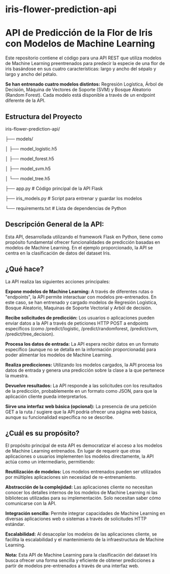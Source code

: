 # iris-flower-prediction-api

# API de Predicción de la Flor de Iris con Modelos de Machine Learning

Este repositorio contiene el código para una API REST que utiliza modelos de Machine Learning preentrenados para predecir la especie de una flor de iris basándose en sus cuatro características: largo y ancho del sépalo y largo y ancho del pétalo.

**Se han entrenado cuatro modelos distintos:** Regresión Logística, Árbol de Decisión, Máquina de Vectores de Soporte (SVM) y Bosque Aleatorio (Random Forest). Cada modelo está disponible a través de un endpoint diferente de la API.

## Estructura del Proyecto
iris-flower-prediction-api/

├── models/

│   ├── model_logistic.h5

│   ├── model_forest.h5

│   ├── model_svm.h5

│   └── model_tree.h5

├── app.py          # Código principal de la API Flask

├── iris_models.py  # Script para entrenar y guardar los modelos

└── requirements.txt # Lista de dependencias de Python

## Descripción General de la API:

Esta API, desarrollada utilizando el framework Flask en Python, tiene como propósito fundamental ofrecer funcionalidades de predicción basadas en modelos de Machine Learning. En el ejemplo proporcionado, la API se centra en la clasificación de datos del dataset Iris.

## ¿Qué hace?

La API realiza las siguientes acciones principales:

**Expone modelos de Machine Learning:** A través de diferentes rutas o "endpoints", la API permite interactuar con modelos pre-entrenados. En este caso, se han entrenado y cargado modelos de Regresión Logística, Bosque Aleatorio, Maquinas de Soporte Vectorial y Arból de decisión.

**Recibe solicitudes de predicción:** Los usuarios o aplicaciones pueden enviar datos a la API a través de peticiones HTTP POST a endpoints específicos (como /predict/logistic, /predict/randomforest, /predict/svm, /predict/tree_decision).

**Procesa los datos de entrada:** La API espera recibir datos en un formato específico (aunque no se detalla en la información proporcionada) para poder alimentar los modelos de Machine Learning.

**Realiza predicciones:** Utilizando los modelos cargados, la API procesa los datos de entrada y genera una predicción sobre la clase a la que pertenece la muestra.

**Devuelve resultados:** La API responde a las solicitudes con los resultados de la predicción, probablemente en un formato como JSON, para que la aplicación cliente pueda interpretarlos.

**Sirve una interfaz web básica (opcional):** La presencia de una petición GET a la ruta / sugiere que la API podría ofrecer una página web básica, aunque su funcionalidad específica no se describe.

## ¿Cuál es su propósito?

El propósito principal de esta API es democratizar el acceso a los modelos de Machine Learning entrenados. En lugar de requerir que otras aplicaciones o usuarios implementen los modelos directamente, la API actúa como un intermediario, permitiendo:

**Reutilización de modelos:** Los modelos entrenados pueden ser utilizados por múltiples aplicaciones sin necesidad de re-entrenamiento.

**Abstracción de la complejidad:** Las aplicaciones cliente no necesitan conocer los detalles internos de los modelos de Machine Learning ni las bibliotecas utilizadas para su implementación. Solo necesitan saber cómo comunicarse con la API.

**Integración sencilla:** Permite integrar capacidades de Machine Learning en diversas aplicaciones web o sistemas a través de solicitudes HTTP estándar.

**Escalabilidad:** Al desacoplar los modelos de las aplicaciones cliente, se facilita la escalabilidad y el mantenimiento de la infraestructura de Machine Learning.

**Nota:** Esta API de Machine Learning para la clasificación del dataset Iris busca ofrecer una forma sencilla y eficiente de obtener predicciones a partir de modelos pre-entrenados a través de una interfaz web.
